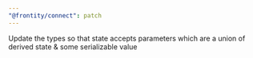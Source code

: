 ```yaml
---
"@frontity/connect": patch
---
```


Update the types so that state accepts parameters which are a union of derived state & some serializable value
